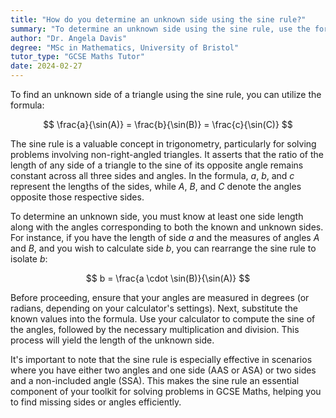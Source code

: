 ```yaml
---
title: "How do you determine an unknown side using the sine rule?"
summary: "To determine an unknown side using the sine rule, use the formula; a/sin(A) = b/sin(B) = c/sin(C)."
author: "Dr. Angela Davis"
degree: "MSc in Mathematics, University of Bristol"
tutor_type: "GCSE Maths Tutor"
date: 2024-02-27
---
```


To find an unknown side of a triangle using the sine rule, you can utilize the formula:

$$
\frac{a}{\sin(A)} = \frac{b}{\sin(B)} = \frac{c}{\sin(C)}
$$

The sine rule is a valuable concept in trigonometry, particularly for solving problems involving non-right-angled triangles. It asserts that the ratio of the length of any side of a triangle to the sine of its opposite angle remains constant across all three sides and angles. In the formula, $a$, $b$, and $c$ represent the lengths of the sides, while $A$, $B$, and $C$ denote the angles opposite those respective sides.

To determine an unknown side, you must know at least one side length along with the angles corresponding to both the known and unknown sides. For instance, if you have the length of side $a$ and the measures of angles $A$ and $B$, and you wish to calculate side $b$, you can rearrange the sine rule to isolate $b$:

$$
b = \frac{a \cdot \sin(B)}{\sin(A)}
$$

Before proceeding, ensure that your angles are measured in degrees (or radians, depending on your calculator's settings). Next, substitute the known values into the formula. Use your calculator to compute the sine of the angles, followed by the necessary multiplication and division. This process will yield the length of the unknown side.

It's important to note that the sine rule is especially effective in scenarios where you have either two angles and one side (AAS or ASA) or two sides and a non-included angle (SSA). This makes the sine rule an essential component of your toolkit for solving problems in GCSE Maths, helping you to find missing sides or angles efficiently.
    